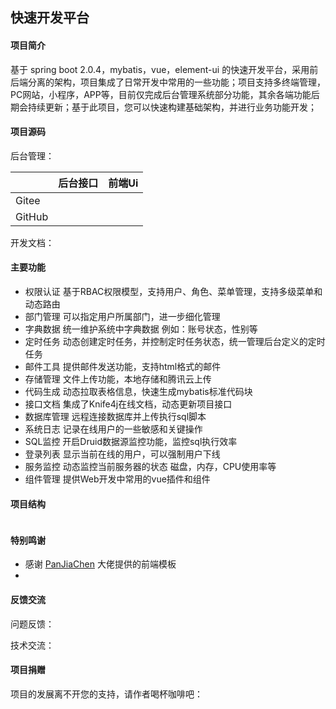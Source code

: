 ## 快速开发平台

#### 项目简介
基于 spring boot 2.0.4，mybatis，vue，element-ui 的快速开发平台，采用前后端分离的架构，项目集成了日常开发中常用的一些功能；项目支持多终端管理，PC网站，小程序，APP等，目前仅完成后台管理系统部分功能，其余各端功能后期会持续更新；基于此项目，您可以快速构建基础架构，并进行业务功能开发；

#### 项目源码
后台管理：

|        | 后台接口 | 前端Ui |
| ------ | -------- | ------ |
| Gitee  |          |        |
| GitHub |          |        |

开发文档：



#### 主要功能

- 权限认证 基于RBAC权限模型，支持用户、角色、菜单管理，支持多级菜单和动态路由
- 部门管理 可以指定用户所属部门，进一步细化管理
- 字典数据 统一维护系统中字典数据 例如：账号状态，性别等
- 定时任务 动态创建定时任务，并控制定时任务状态，统一管理后台定义的定时任务
- 邮件工具 提供邮件发送功能，支持html格式的邮件
- 存储管理 文件上传功能，本地存储和腾讯云上传
- 代码生成 动态拉取表格信息，快速生成mybatis标准代码块
- 接口文档 集成了Knife4j在线文档，动态更新项目接口
- 数据库管理 远程连接数据库并上传执行sql脚本
- 系统日志 记录在线用户的一些敏感和关键操作
- SQL监控 开启Druid数据源监控功能，监控sql执行效率
- 登录列表 显示当前在线的用户，可以强制用户下线
- 服务监控 动态监控当前服务器的状态 磁盘，内存，CPU使用率等
- 组件管理 提供Web开发中常用的vue插件和组件

#### 项目结构

```yaml

```



#### 特别鸣谢

- 感谢 [PanJiaChen](https://github.com/PanJiaChen/vue-element-admin) 大佬提供的前端模板
- 


#### 反馈交流

问题反馈：

技术交流：

#### 项目捐赠

项目的发展离不开您的支持，请作者喝杯咖啡吧：